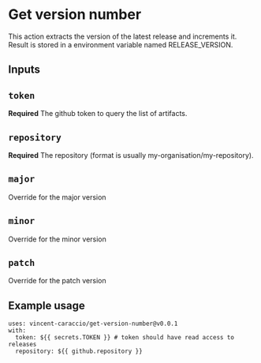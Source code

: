 # Get version number

This action extracts the version of the latest release and increments it.
Result is stored in a environment variable named RELEASE_VERSION.

## Inputs

## `token`

**Required** The github token to query the list of artifacts.

## `repository`

**Required** The repository (format is usually my-organisation/my-repository).

## `major`

Override for the major version

## `minor`

Override for the minor version

## `patch`

Override for the patch version

## Example usage

```
uses: vincent-caraccio/get-version-number@v0.0.1
with:
  token: ${{ secrets.TOKEN }} # token should have read access to releases
  repository: ${{ github.repository }}
```
